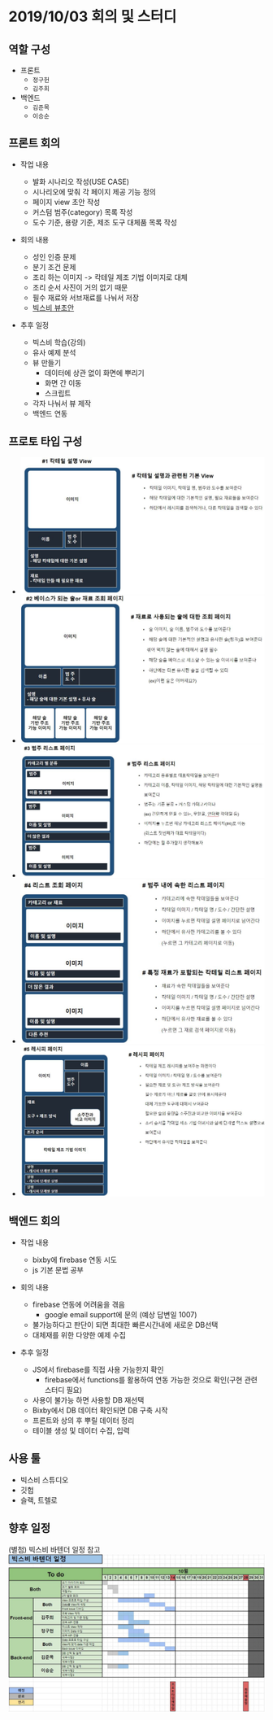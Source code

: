 # 2019/10/03 회의 및 스터디

## 역할 구성

- 프론트
  - `정구헌`
  - `김주희`
- 백엔드
  - `김준목`
  - `이승순`

## 프론트 회의

- 작업 내용
  - 발화 시나리오 작성(USE CASE)
  - 시나리오에 맞춰 각 페이지 제공 기능 정의
  - 페이지 view 초안 작성
  - 커스텀 범주(category) 목록 작성
  - 도수 기준, 용량 기준, 제조 도구 대체품 목록 작성

- 회의 내용
  - 성인 인증 문제
  - 분기 조건 문제
  - 조리 하는 이미지 -> 칵테일 제조 기법 이미지로 대체
  - 조리 순서 사진이 거의 없기 때문
  - 필수 재료와 서브재료를 나눠서 저장
  - [빅스비 뷰초안](#프로토-타입-구성)

- 추후 일정
  - 빅스비 학습(강의)
  - 유사 예제 분석
  - 뷰 만들기
    - 데이터에 상관 없이 화면에 뿌리기
    - 화면 간 이동
    - 스크립트
  - 각자 나눠서 뷰 제작
  - 백엔드 연동

## 프로토 타입 구성

- ![ㅁ](/회의록/1003/칵테일_설명.JPG)
- ![ㅁ](/회의록/1003/베이스_조회.JPG)
- ![ㅁ](/회의록/1003/범주리스트_조회.JPG)
- ![ㅁ](/회의록/1003/리스트_조회.JPG)
- ![ㅁ](/회의록/1003/레시피_페이지.JPG)

## 백엔드 회의

- 작업 내용
  - bixby에 firebase 연동 시도
  - js 기본 문법 공부

- 회의 내용
  - firebase 연동에 어려움을 겪음
    - google email support에 문의 (예상 답변일 1007)
  - 불가능하다고 판단이 되면 최대한 빠른시간내에 새로운 DB선택
  - 대체재를 위한 다양한 예제 수집

- 추후 일정
  - JS에서 firebase를 직접 사용 가능한지 확인
    - firebase에서 functions를 활용하여 연동 가능한 것으로 확인(구현 관련 스터디 필요)
  - 사용이 불가능 하면 사용할 DB 재선택
  - Bixby에서 DB 데이터 확인되면 DB 구축 시작
  - 프론트와 상의 후 뿌릴 데이터 정리
  - 테이블 생성 및 데이터 수집, 입력

## 사용 툴

- 빅스비 스튜디오
- 깃헙
- 슬랙, 트렐로

## 향후 일정

(별첨) 빅스비 바텐더 일정 참고
![일정표](/회의록/1003/바텐더_2차_일정표.JPG)
